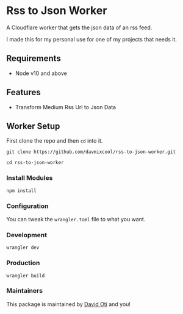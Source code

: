 # Rss to Json Worker

A Cloudflare worker that gets the json data of an rss feed. 

I made this for my personal use for one of my projects that needs it.


## Requirements

* Node v10 and above


## Features

* Transform Medium Rss Url to Json Data


## Worker Setup

First clone the repo and then `cd` into it.

`git clone https://github.com/davmixcool/rss-to-json-worker.git`

`cd rss-to-json-worker`

### Install Modules

`npm install`


### Configuration

You can tweak the `wrangler.toml` file to what you want.


### Development

```
wrangler dev
```


### Production

```
wrangler build
```


### Maintainers

This package is maintained by [David Oti](http://github.com/davmixcool) and you!


